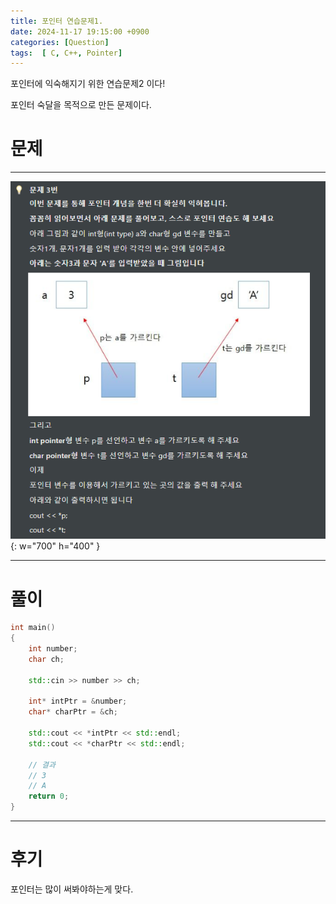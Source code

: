 ```yaml
---
title: 포인터 연습문제1.
date: 2024-11-17 19:15:00 +0900
categories: [Question]  
tags:  [ C, C++, Pointer]
---
```


포인터에 익숙해지기 위한 연습문제2 이다!

포인터 숙달을 목적으로 만든 문제이다.

# 문제   
---------------------------------------

![Desktop View](/assets/img/Pointer1.png){: w="700" h="400" }

---------------------------------------

# 풀이

```c++
int main()
{
    int number;
    char ch;
    
    std::cin >> number >> ch;
    
    int* intPtr = &number;
    char* charPtr = &ch;
    
    std::cout << *intPtr << std::endl;
    std::cout << *charPtr << std::endl;

    // 결과
    // 3
    // A
    return 0;
}
```
---------------------------------------

# 후기

포인터는 많이 써봐야하는게 맞다.


